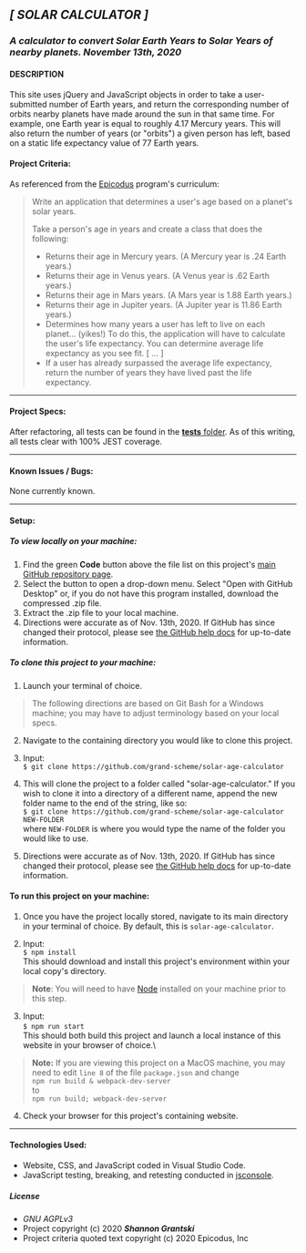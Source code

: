 ## _[ SOLAR CALCULATOR ]_  

### _A calculator to convert Solar Earth Years to Solar Years of nearby planets. November 13th, 2020_  

#### DESCRIPTION

This site uses jQuery and JavaScript objects in order to take a user-submitted number of Earth years, and return the corresponding number of orbits nearby planets have made around the sun in that same time.  For example, one Earth year is equal to roughly 4.17 Mercury years. This will also return the number of years (or "orbits") a given person has left, based on a static life expectancy value of 77 Earth years.

#### Project Criteria:  

As referenced from the [Epicodus](https://epicodus.com) program's curriculum:  

> Write an application that determines a user's age based on a planet's solar years.
>
> Take a person's age in years and create a class that does the following:
>
> - Returns their age in Mercury years. (A Mercury year is .24 Earth years.)
> - Returns their age in Venus years. (A Venus year is .62 Earth years.)
> - Returns their age in Mars years. (A Mars year is 1.88 Earth years.)
> - Returns their age in Jupiter years. (A Jupiter year is 11.86 Earth years.)
> - Determines how many years a user has left to live on each planet… (yikes!) To do this, the application will have to calculate the user's life expectancy. You can determine average life expectancy as you see fit.
> [ ... ]
> - If a user has already surpassed the average life expectancy, return the number of years they have lived past the life expectancy.

-------------------------------

#### Project Specs:  

After refactoring, all tests can be found in the [__tests__ folder](https://github.com/grand-scheme/solar-age-calculator/tree/main/__tests__). As of this writing, all tests clear with 100% JEST coverage.

------------------------------

#### Known Issues / Bugs:    
None currently known.

-------------------------------

#### Setup:  

##### To view locally on your machine:  
1. Find the green **Code** button above the file list on this project's [main GitHub repository page](https://github.com/grand-scheme/solar-age-calculator).
2. Select the button to open a drop-down menu. Select "Open with GitHub Desktop" or, if you do not have this program installed, download the compressed .zip file.
3. Extract the .zip file to your local machine.
4. Directions were accurate as of Nov. 13th, 2020. If GitHub has since changed their protocol, please see [the GitHub help docs](https://docs.github.com/en) for up-to-date information.

##### To clone this project to your machine:  
1. Launch your terminal of choice. 
> The following directions are based on Git Bash for a Windows machine; you may have to adjust terminology based on your local specs.

2. Navigate to the containing directory you would like to clone this project.

3. Input:\
`$ git clone https://github.com/grand-scheme/solar-age-calculator`

4. This will clone the project to a folder called "solar-age-calculator." If you wish to clone it into a directory of a different name, append the new folder name to the end of the string, like so:\
`$ git clone https://github.com/grand-scheme/solar-age-calculator NEW-FOLDER`\
where `NEW-FOLDER` is where you would type the name of the folder you would like to use.  

5. Directions were accurate as of Nov. 13th, 2020. If GitHub has since changed their protocol, please see [the GitHub help docs](https://docs.github.com/en) for up-to-date information.

#### To run this project on your machine:
1. Once you have the project locally stored, navigate to its main directory in your terminal of choice. By default, this is `solar-age-calculator`.

2. Input:\
`$ npm install`\
This should download and install this project's environment within your local copy's directory. 
> **Note**: You will need to have [Node](https://nodejs.org/en/download/) installed on your machine prior to this step.

3. Input:\
`$ npm run start`\
This should both build this project and launch a local instance of this website in your browser of choice.\
>**Note:** If you are viewing this project on a MacOS machine, you may need to edit `line 8` of the file `package.json` and change\
`npm run build & webpack-dev-server`\
to\
`npm run build; webpack-dev-server`

4. Check your browser for this project's containing website.
-------------------------------

#### Technologies Used:  
- Website, CSS, and JavaScript coded in Visual Studio Code.  
- JavaScript testing, breaking, and retesting conducted in [jsconsole](https://jsconsole.com/).  

##### License
- _GNU AGPLv3_  
- Project copyright (c) 2020 **_Shannon Grantski_**  
- Project criteria quoted text copyright (c) 2020 Epicodus, Inc  
